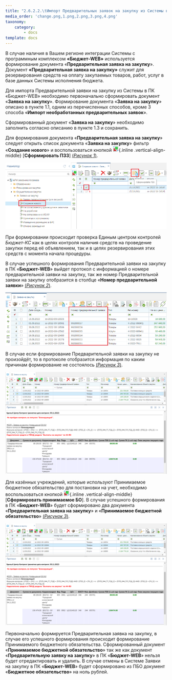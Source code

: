 ```yaml
---
title: "2.6.2.2.\tИмпорт Предварительных заявок на закупку из Системы в ПК «Бюджет-WEB»"
media_order: 'change.png,1.png,2.png,3.png,4.png'
taxonomy:
    category:
        - docs
template: docs
---
```


В случае наличия в Вашем регионе интеграции Системы с программным комплексом **«Бюджет-WEB»** используется формирование документа «**Предварительная заявка на закупку**». Документ **«Предварительная заявка на закупку»** служит для резервирования средств на оплату закупаемых товаров, работ, услуг в базе данных Системы исполнения бюджета.

Для импорта Предварительной заявки на закупку из Системы в ПК «Бюджет-WEB» необходимо первоначально сформировать документ «**Заявка на закупку**». Формирование документа «**Заявка на закупку**» описано в пункте 1.1, одним из перечисленных способов, кроме 3 способа «**Импорт необработанных предварительных заявок**».

Сформированный документ «**Заявка на закупку**» необходимо заполнить согласно описанию в пункте 1.3 и сохранить.

Для формирования документа «**Предварительная заявка на закупку**» следует открыть список документа «**Заявка на закупку**» фильтр «**Создание нового**» и воспользоваться кнопкой ![](change.png){.inline .vertical-align-middle} [**Сформировать ПЗЗ**] [(*Рисунок 1*)](#ris-01).

![Формирование предварительной заявки на закупку](1.png?id=ris-01)

При формировании происходит проверка Единым центром контролей *Бюджет-КС* как в целях контроля наличия средств на проведение закупки перед её объявлением, так и в целях резервирования этих средств с момента начала процедуры.

В случае успешного формирования Предварительной заявки на закупку в ПК «**Бюджет-WEB**» выйдет протокол с информацией о номере предварительной заявки на закупку, так же номер Предварительной заявки на закупку отобразится в столбце «**Номер предварительной заявки**» [(*Рисунок 2*)](#ris-02).

![Отображение номера предварительной заявки на закупку](2.png?id=ris-02)

В случае если формирование Предварительной заявки на закупку не произойдёт, то в протоколе отобразится информация по каким причинам формирование не состоялось [(*Рисунок 3*)](#ris-03).

![Протокол формирования предварительной заявки на закупку](3.png?id=ris-03)

Для казённых учреждений, которые используют Принимаемое бюджетное обязательство для постановки на учет, необходимо воспользоваться кнопкой ![](change.png){.inline .vertical-align-middle} [**Сформировать принимаемое БО**]. В случае успешного формирования в ПК «**Бюджет-WEB**» будет сформировано два документа «**Предварительная заявка на закупку**» и «**Принимаемое бюджетной обязательство**» [(*Рисунок 3*)](#ris-03).

![Формирование ПБО](3.png?id=ris-03)

Первоначально формируется Предварительная заявка на закупку, в случае его успешного формирования происходит формирование Принимаемого бюджетного обязательства. Сформированный документ «**Принимаемое бюджетной обязательство**» так же как документ «**Предварительную заявку на закупку**» в ПК «**Бюджет-WEB**» нельзя будет отредактировать и удалить. В случае отмены в Системе Заявки на закупку в ПК «**Бюджет-WEB**» будет сформировано из ПБО документ «**Бюджетное обязательство**» на ноль рублей.